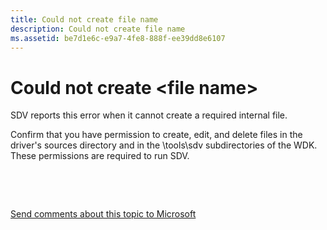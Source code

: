 ```yaml
---
title: Could not create file name
description: Could not create file name
ms.assetid: be7d1e6c-e9a7-4fe8-888f-ee39dd8e6107
---
```


# Could not create &lt;file name&gt;


SDV reports this error when it cannot create a required internal file.

Confirm that you have permission to create, edit, and delete files in the driver's sources directory and in the \\tools\\sdv subdirectories of the WDK. These permissions are required to run SDV.

 

 

[Send comments about this topic to Microsoft](mailto:wsddocfb@microsoft.com?subject=Documentation%20feedback%20[devtest\devtest]:%20Could%20not%20create%20<file%20name>%20%20RELEASE:%20%2811/17/2016%29&body=%0A%0APRIVACY%20STATEMENT%0A%0AWe%20use%20your%20feedback%20to%20improve%20the%20documentation.%20We%20don't%20use%20your%20email%20address%20for%20any%20other%20purpose,%20and%20we'll%20remove%20your%20email%20address%20from%20our%20system%20after%20the%20issue%20that%20you're%20reporting%20is%20fixed.%20While%20we're%20working%20to%20fix%20this%20issue,%20we%20might%20send%20you%20an%20email%20message%20to%20ask%20for%20more%20info.%20Later,%20we%20might%20also%20send%20you%20an%20email%20message%20to%20let%20you%20know%20that%20we've%20addressed%20your%20feedback.%0A%0AFor%20more%20info%20about%20Microsoft's%20privacy%20policy,%20see%20http://privacy.microsoft.com/default.aspx. "Send comments about this topic to Microsoft")




